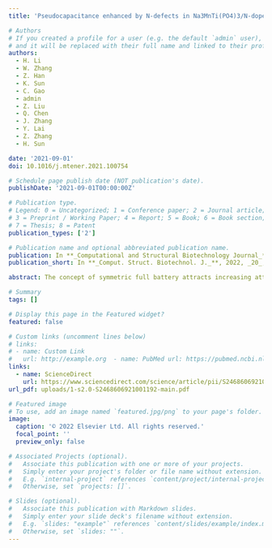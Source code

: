 ```yaml
---
title: 'Pseudocapacitance enhanced by N-defects in Na3MnTi(PO4)3/N-doped carbon composite for symmetric full sodium-ion batteries'

# Authors
# If you created a profile for a user (e.g. the default `admin` user), write the username (folder name) here
# and it will be replaced with their full name and linked to their profile.
authors:
  - H. Li
  - W. Zhang
  - Z. Han
  - K. Sun
  - C. Gao
  - admin
  - Z. Liu
  - Q. Chen
  - J. Zhang
  - Y. Lai
  - Z. Zhang
  - H. Sun

date: '2021-09-01'
doi: 10.1016/j.mtener.2021.100754

# Schedule page publish date (NOT publication's date).
publishDate: '2021-09-01T00:00:00Z'

# Publication type.
# Legend: 0 = Uncategorized; 1 = Conference paper; 2 = Journal article;
# 3 = Preprint / Working Paper; 4 = Report; 5 = Book; 6 = Book section;
# 7 = Thesis; 8 = Patent
publication_types: ['2']

# Publication name and optional abbreviated publication name.
publication: In **_Computational and Structural Biotechnology Journal_**
publication_short: In **_Comput. Struct. Biotechnol. J._**, 2022, _20_, 3522‑3532

abstract: The concept of symmetric full battery attracts increasing attention in recent years. The symmetric battery consists of two identical ‘bifunctional’ electrode materials, which can be used as both the cathode and anode. The NASICON-structured Na3MnTi(PO4)3 is capable to be used as a bifunctional electrode for symmetric sodium-ion full battery because of its multiredox reaction with a suitable voltage gap. However, it suffers from limited capacity and poor rate performance. In this study, Na3MnTi(PO4)3 particulates embedding in the N-doped carbon matrix material (NMTP/C–N) are constructed. Both the experiments and density functional theory (DFT) calculations show that the N-defects in the carbon matrix have stronger adsorption energy toward Na+, and the N-vacancy defects have lower diffusion barriers for sodium-ion diffusion, thus enabling higher pseudocapacitance of the NMTP/C–N. By virtue of the enhanced reaction kinetics and pseudocapacitance, the NMTP/C–N demonstrates improved specific capacity and high-rate capability in both high- and low-voltage ranges (2.5–4.2 V vs. Na/Na+; 1.5–2.5 V vs. Na/Na+), where it is operated as the cathode and anode basing on the redox of Mn2+/Mn4+ and Ti4+/Ti3+, respectively. When constructed to a symmetric full battery, it exhibits a moderate reversible capacity of 91.8 mAh/g with a high initial Columbic efficiency of 85.2%, and maintains 70.8% of discharge capacity after 400 cycles at 1C. This work deepens our understanding of materials design for enhanced pseudocapacitance and electrochemical performances.

# Summary
tags: []

# Display this page in the Featured widget?
featured: false

# Custom links (uncomment lines below)
# links:
# - name: Custom Link
#   url: http://example.org  - name: PubMed url: https://pubmed.ncbi.nlm.nih.gov/36410110
links:
  - name: ScienceDirect
    url: https://www.sciencedirect.com/science/article/pii/S2468606921001192
url_pdf: uploads/1-s2.0-S2468606921001192-main.pdf

# Featured image
# To use, add an image named `featured.jpg/png` to your page's folder.
image:
  caption: '© 2022 Elsevier Ltd. All rights reserved.'
  focal_point: ''
  preview_only: false

# Associated Projects (optional).
#   Associate this publication with one or more of your projects.
#   Simply enter your project's folder or file name without extension.
#   E.g. `internal-project` references `content/project/internal-project/index.md`.
#   Otherwise, set `projects: []`.

# Slides (optional).
#   Associate this publication with Markdown slides.
#   Simply enter your slide deck's filename without extension.
#   E.g. `slides: "example"` references `content/slides/example/index.md`.
#   Otherwise, set `slides: ""`.
---
```

